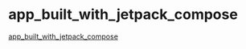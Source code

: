 # app_built_with_jetpack_compose
[app_built_with_jetpack_compose](https://aiwithcloud.com/2022/09/14/app_built_with_jetpack_compose/)